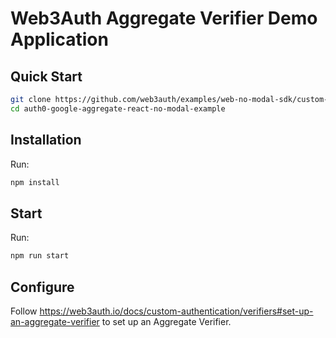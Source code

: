 # Web3Auth Aggregate Verifier Demo Application

## Quick Start

```bash
git clone https://github.com/web3auth/examples/web-no-modal-sdk/custom-authentication/aggregate-verifiers/auth0-google-aggregate-react-no-modal-example
cd auth0-google-aggregate-react-no-modal-example
```

## Installation

Run:

```bash
npm install
```

## Start

Run:

```bash
npm run start
```

## Configure

Follow https://web3auth.io/docs/custom-authentication/verifiers#set-up-an-aggregate-verifier to set up an Aggregate Verifier.
